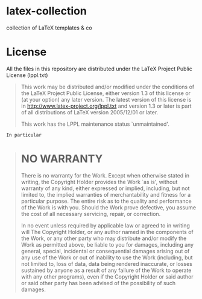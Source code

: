 # latex-collection
collection of LaTeX templates &amp; co

# License

All the files in this repository are distributed under the  LaTeX Project Public License (lppl.txt)
	
> This work may be distributed and/or modified under the
> conditions of the LaTeX Project Public License, either version 1.3
> of this license or (at your option) any later version.
> The latest version of this license is in
>   http://www.latex-project.org/lppl.txt
> and version 1.3 or later is part of all distributions of LaTeX
> version 2005/12/01 or later.
>
> This work has the LPPL maintenance status `unmaintained'.

	In particular

>NO WARRANTY
>===========
>
>There is no warranty for the Work.  Except when otherwise stated in
>writing, the Copyright Holder provides the Work `as is', without
>warranty of any kind, either expressed or implied, including, but not
>limited to, the implied warranties of merchantability and fitness for a
>particular purpose.  The entire risk as to the quality and performance
>of the Work is with you.  Should the Work prove defective, you assume
>the cost of all necessary servicing, repair, or correction.
>
>In no event unless required by applicable law or agreed to in writing
>will The Copyright Holder, or any author named in the components of the
>Work, or any other party who may distribute and/or modify the Work as
>permitted above, be liable to you for damages, including any general,
>special, incidental or consequential damages arising out of any use of
>the Work or out of inability to use the Work (including, but not limited
>to, loss of data, data being rendered inaccurate, or losses sustained by
>anyone as a result of any failure of the Work to operate with any other
>programs), even if the Copyright Holder or said author or said other
>party has been advised of the possibility of such damages.